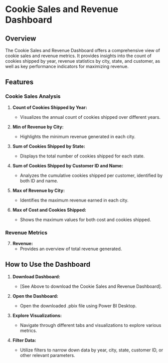 # Cookie Sales and Revenue Dashboard


## Overview

The Cookie Sales and Revenue Dashboard offers a comprehensive view of cookie sales and revenue metrics. It provides insights into the count of cookies shipped by year, revenue statistics by city, state, and customer, as well as key performance indicators for maximizing revenue.

## Features

### Cookie Sales Analysis

1. **Count of Cookies Shipped by Year:**
   - Visualizes the annual count of cookies shipped over different years.

2. **Min of Revenue by City:**
   - Highlights the minimum revenue generated in each city.

3. **Sum of Cookies Shipped by State:**
   - Displays the total number of cookies shipped for each state.

4. **Sum of Cookies Shipped by Customer ID and Name:**
   - Analyzes the cumulative cookies shipped per customer, identified by both ID and name.

5. **Max of Revenue by City:**
   - Identifies the maximum revenue earned in each city.

6. **Max of Cost and Cookies Shipped:**
   - Shows the maximum values for both cost and cookies shipped.

### Revenue Metrics

7. **Revenue:**
   - Provides an overview of total revenue generated.

## How to Use the Dashboard

1. **Download Dashboard:**
   - [See Above to download the Cookie Sales and Revenue Dashboard].

2. **Open the Dashboard:**
   - Open the downloaded .pbix file using Power BI Desktop.

3. **Explore Visualizations:**
   - Navigate through different tabs and visualizations to explore various metrics.

4. **Filter Data:**
   - Utilize filters to narrow down data by year, city, state, customer ID, or other relevant parameters.
